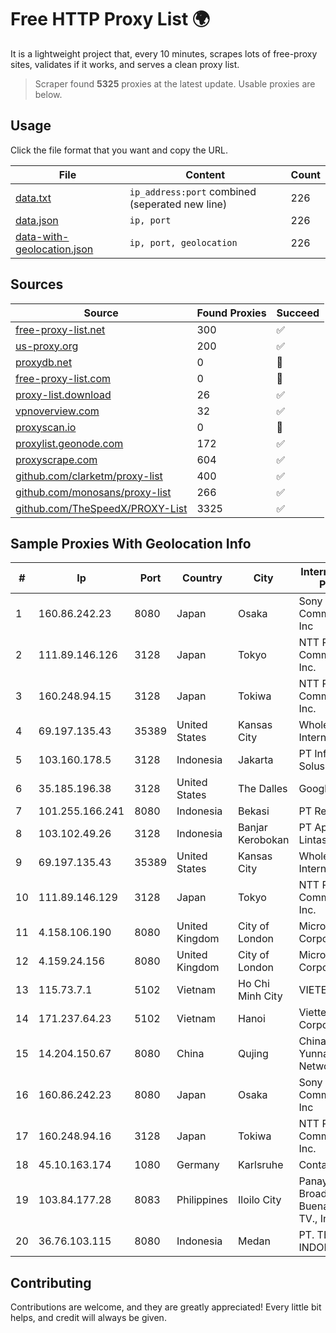 
# Free HTTP Proxy List 🌍

It is a lightweight project that, every 10 minutes, scrapes lots of free-proxy sites, validates if it works, and serves a clean proxy list.


> Scraper found **5325** proxies at the latest update. Usable proxies are below.

## Usage

Click the file format that you want and copy the URL.


|File|Content|Count|
|----|-------|-----|
|[data.txt](https://raw.githubusercontent.com/themiralay/Proxy-List-World/master/data.txt)|`ip_address:port` combined (seperated new line)|226|
|[data.json](https://raw.githubusercontent.com/themiralay/Proxy-List-World/master/data.json)|`ip, port`|226|
|[data-with-geolocation.json](https://raw.githubusercontent.com/themiralay/Proxy-List-World/master/data-with-geolocation.json)|`ip, port, geolocation`|226|

## Sources

|Source|Found Proxies|Succeed|
|------|-------------|-------|
|[free-proxy-list.net](https://free-proxy-list.net)|300|✅|
|[us-proxy.org](https://www.us-proxy.org)|200|✅|
|[proxydb.net](http://proxydb.net)|0|🚫|
|[free-proxy-list.com](https://free-proxy-list.com/?page=&port=&type%5B%5D=http&type%5B%5D=https&up_time=0&search=Search)|0|🚫|
|[proxy-list.download](https://www.proxy-list.download/HTTP)|26|✅|
|[vpnoverview.com](https://vpnoverview.com/privacy/anonymous-browsing/free-proxy-servers)|32|✅|
|[proxyscan.io](https://www.proxyscan.io)|0|🚫|
|[proxylist.geonode.com](https://proxylist.geonode.com/api/proxy-list?limit=300&page=1&sort_by=lastChecked&sort_type=desc&protocols=http,https)|172|✅|
|[proxyscrape.com](https://api.proxyscrape.com/v2/?request=displayproxies&protocol=http&timeout=10000&country=all&ssl=all&anonymity=all)|604|✅|
|[github.com/clarketm/proxy-list](https://raw.githubusercontent.com/clarketm/proxy-list/master/proxy-list-raw.txt)|400|✅|
|[github.com/monosans/proxy-list](https://raw.githubusercontent.com/monosans/proxy-list/main/proxies/http.txt)|266|✅|
|[github.com/TheSpeedX/PROXY-List](https://raw.githubusercontent.com/TheSpeedX/PROXY-List/master/http.txt)|3325|✅|


## Sample Proxies With Geolocation Info

|#|Ip|Port|Country|City|Internet Service Provider|
|-|--|----|-------|----|-------------------------|
|1|160.86.242.23|8080|Japan|Osaka|Sony Network Communications Inc|
|2|111.89.146.126|3128|Japan|Tokyo|NTT PC Communications, Inc.|
|3|160.248.94.15|3128|Japan|Tokiwa|NTT PC Communications, Inc.|
|4|69.197.135.43|35389|United States|Kansas City|WholeSale Internet|
|5|103.160.178.5|3128|Indonesia|Jakarta|PT Infonet Nusa Solusindo|
|6|35.185.196.38|3128|United States|The Dalles|Google LLC|
|7|101.255.166.241|8080|Indonesia|Bekasi|PT Remala Abadi|
|8|103.102.49.26|3128|Indonesia|Banjar Kerobokan|PT Aplikanusa Lintasarta|
|9|69.197.135.43|35389|United States|Kansas City|WholeSale Internet|
|10|111.89.146.129|3128|Japan|Tokyo|NTT PC Communications, Inc.|
|11|4.158.106.190|8080|United Kingdom|City of London|Microsoft Corporation|
|12|4.159.24.156|8080|United Kingdom|City of London|Microsoft Corporation|
|13|115.73.7.1|5102|Vietnam|Ho Chi Minh City|VIETELmetro|
|14|171.237.64.23|5102|Vietnam|Hanoi|Viettel Corporation|
|15|14.204.150.67|8080|China|Qujing|China Unicom Yunnan Province Network|
|16|160.86.242.23|8080|Japan|Osaka|Sony Network Communications Inc|
|17|160.248.94.16|3128|Japan|Tokiwa|NTT PC Communications, Inc.|
|18|45.10.163.174|1080|Germany|Karlsruhe|Contabo GmbH|
|19|103.84.177.28|8083|Philippines|Iloilo City|Panay Broadband / Buenavista Cable TV., Inc.|
|20|36.76.103.115|8080|Indonesia|Medan|PT. TELKOM INDONESIA|



## Contributing

Contributions are welcome, and they are greatly appreciated! Every
little bit helps, and credit will always be given.


